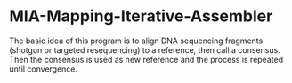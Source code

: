 # MIA-Mapping-Iterative-Assembler
The basic idea of this program is to align DNA sequencing fragments (shotgun or targeted resequencing) to a reference, then call a consensus. Then the consensus is used as new reference and the process is repeated until convergence.
